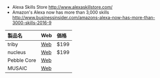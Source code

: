 

* Alexa Skills Store
http://www.alexaskillstore.com/
* Amazon's Alexa now has more than 3,000 skills
http://www.businessinsider.com/amazons-alexa-now-has-more-than-3000-skills-2016-9

|製品名|Web|価格|
|:--|:--|:--|
|triby|[Web](http://www.invoxia.com/triby/)|$199|
|nucleus|[Web](https://nucleuslife.com/)|$199|
|Pebble Core|[Web](https://www.pebble.com/buy-pebble-core)||
|MUSAIC|[Web](http://www.musaic.com/en-wo/)||
